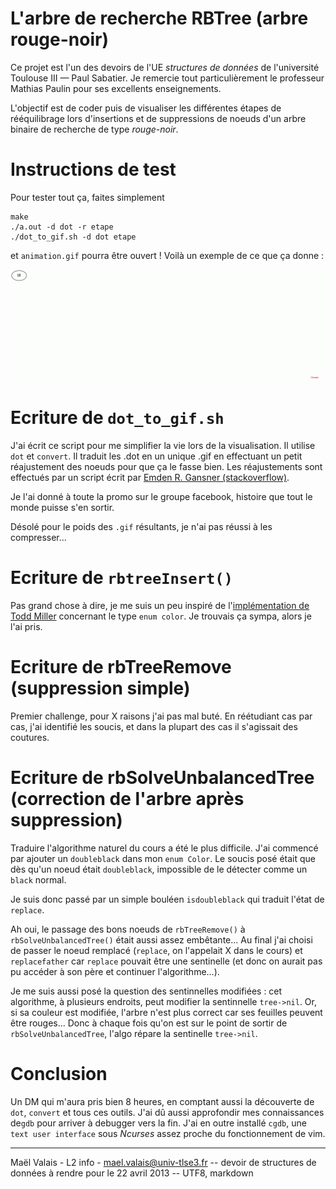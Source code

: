 L'arbre de recherche RBTree (arbre rouge-noir)
============================================
Ce projet est l'un des devoirs de l'UE *structures de données* de l'université Toulouse III — Paul Sabatier. Je remercie tout particulièrement le professeur Mathias Paulin pour ses excellents enseignements.

L'objectif est de coder puis de visualiser les différentes étapes de rééquilibrage lors d'insertions et de suppressions de noeuds d'un arbre binaire de recherche de type *rouge-noir*.

# Instructions de test
Pour tester tout ça, faites simplement
	
	make
	./a.out -d dot -r etape
	./dot_to_gif.sh -d dot etape

et `animation.gif` pourra être ouvert ! Voilà un exemple de ce que ça donne :

![Animation du comportement d'un arbre de recherche rouge-noir](https://raw.githubusercontent.com/maelvalais/comportement-arbre-rouge-noir-avec-dot/master/exemple_animation.gif)

# Ecriture de `dot_to_gif.sh`
J'ai écrit ce script pour me simplifier la vie lors de la visualisation. Il utilise `dot` et `convert`. Il traduit les .dot en un unique .gif en effectuant un petit réajustement des noeuds pour que ça le fasse bien. Les réajustements sont effectués par un script écrit par [Emden R. Gansner (stackoverflow)](http://stackoverflow.com/questions/10902745/enforcing-horizontal-node-ordering-in-a-dot-tree).

Je l'ai donné à toute la promo sur le groupe facebook, histoire que tout le monde puisse s'en sortir.

Désolé pour le poids des `.gif` résultants, je n'ai pas réussi à les compresser...

# Ecriture de `rbtreeInsert()`
Pas grand chose à dire, je me suis un peu inspiré de l'[implémentation de Todd Miller](http://www.opensource.apple.com/source/sudo/sudo-46/src/redblack.h) concernant le type `enum color`. Je trouvais ça sympa, alors je l'ai pris.

# Ecriture de rbTreeRemove (suppression simple)
Premier challenge, pour X raisons j'ai pas mal buté. En réétudiant cas par cas, j'ai identifié les soucis, et dans la plupart des cas il s'agissait des coutures. 

# Ecriture de rbSolveUnbalancedTree (correction de l'arbre après suppression)
Traduire l'algorithme naturel du cours a été le plus difficile. J'ai commencé par ajouter un `doubleblack` dans mon `enum Color`. Le soucis posé était que dès qu'un noeud était `doubleblack`, impossible de le détecter comme un `black` normal.

Je suis donc passé par un simple bouléen `isdoubleblack` qui traduit l'état de `replace`.

Ah oui, le passage des bons noeuds de `rbTreeRemove()` à `rbSolveUnbalancedTree()` était aussi assez embêtante... Au final j'ai choisi de passer le noeud remplacé (`replace`, on l'appelait X dans le cours) et `replacefather` car `replace` pouvait être une sentinelle (et donc on aurait pas pu accéder à son père et continuer l'algorithme...).

Je me suis aussi posé la question des sentinnelles modifiées : cet algorithme, à plusieurs endroits, peut modifier la sentinnelle `tree->nil`. Or, si sa couleur est modifiée, l'arbre n'est plus correct car ses feuilles peuvent être rouges... Donc à chaque fois qu'on est sur le point de sortir de `rbSolveUnbalancedTree`, l'algo répare la sentinelle `tree->nil`.

# Conclusion
Un DM qui m'aura pris bien 8 heures, en comptant aussi la découverte de `dot`, `convert` et tous ces outils. J'ai dû aussi approfondir mes connaissances de`gdb` pour arriver à debugger vers la fin. 
J'ai en outre installé `cgdb`, une `text user interface` sous *Ncurses* assez proche du fonctionnement de vim.


----------


Maël Valais - L2 info - mael.valais@univ-tlse3.fr -- devoir de structures de données à rendre pour le 22 avril 2013 -- UTF8, markdown
